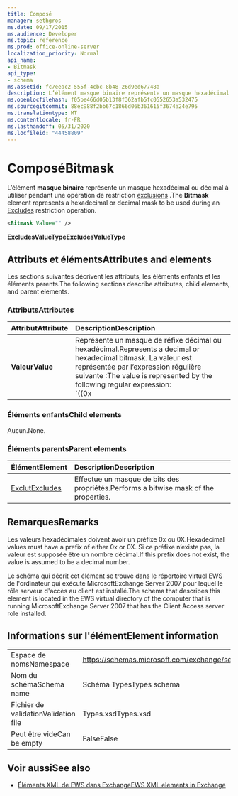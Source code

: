 ```yaml
---
title: Composé
manager: sethgros
ms.date: 09/17/2015
ms.audience: Developer
ms.topic: reference
ms.prod: office-online-server
localization_priority: Normal
api_name:
- Bitmask
api_type:
- schema
ms.assetid: fc7eeac2-555f-4cbc-8b48-26d9ed67748a
description: L’élément masque binaire représente un masque hexadécimal ou décimal à utiliser pendant une opération de restriction exclusions.
ms.openlocfilehash: f05be466d05b13f8f362afb5fc0552653a532475
ms.sourcegitcommit: 88ec988f2bb67c1866d06b361615f3674a24e795
ms.translationtype: MT
ms.contentlocale: fr-FR
ms.lasthandoff: 05/31/2020
ms.locfileid: "44458809"
---
```

# <a name="bitmask"></a><span data-ttu-id="c6d05-103">Composé</span><span class="sxs-lookup"><span data-stu-id="c6d05-103">Bitmask</span></span>

<span data-ttu-id="c6d05-104">L’élément **masque binaire** représente un masque hexadécimal ou décimal à utiliser pendant une opération de restriction [exclusions](excludes.md) .</span><span class="sxs-lookup"><span data-stu-id="c6d05-104">The **Bitmask** element represents a hexadecimal or decimal mask to be used during an [Excludes](excludes.md) restriction operation.</span></span> 
  
```xml
<Bitmask Value="" />
```

<span data-ttu-id="c6d05-105">**ExcludesValueType**</span><span class="sxs-lookup"><span data-stu-id="c6d05-105">**ExcludesValueType**</span></span>

## <a name="attributes-and-elements"></a><span data-ttu-id="c6d05-106">Attributs et éléments</span><span class="sxs-lookup"><span data-stu-id="c6d05-106">Attributes and elements</span></span>

<span data-ttu-id="c6d05-107">Les sections suivantes décrivent les attributs, les éléments enfants et les éléments parents.</span><span class="sxs-lookup"><span data-stu-id="c6d05-107">The following sections describe attributes, child elements, and parent elements.</span></span>
  
### <a name="attributes"></a><span data-ttu-id="c6d05-108">Attributs</span><span class="sxs-lookup"><span data-stu-id="c6d05-108">Attributes</span></span>

|<span data-ttu-id="c6d05-109">**Attribut**</span><span class="sxs-lookup"><span data-stu-id="c6d05-109">**Attribute**</span></span>|<span data-ttu-id="c6d05-110">**Description**</span><span class="sxs-lookup"><span data-stu-id="c6d05-110">**Description**</span></span>|
|:-----|:-----|
|<span data-ttu-id="c6d05-111">**Valeur**</span><span class="sxs-lookup"><span data-stu-id="c6d05-111">**Value**</span></span> | <span data-ttu-id="c6d05-112">Représente un masque de réfixe décimal ou hexadécimal.</span><span class="sxs-lookup"><span data-stu-id="c6d05-112">Represents a decimal or hexadecimal bitmask.</span></span> <span data-ttu-id="c6d05-113">La valeur est représentée par l’expression régulière suivante :</span><span class="sxs-lookup"><span data-stu-id="c6d05-113">The value is represented by the following regular expression:</span></span><br/><span data-ttu-id="c6d05-114">`((0x|0X)[0-9A-Fa-f]*)|([0-9]*)`.</span><span class="sxs-lookup"><span data-stu-id="c6d05-114">`((0x|0X)[0-9A-Fa-f]*)|([0-9]*)`.</span></span><br/><br/><span data-ttu-id="c6d05-115">Voici des exemples de valeurs hexadécimales pour cet attribut :</span><span class="sxs-lookup"><span data-stu-id="c6d05-115">The following are examples of hexadecimal values for this attribute:</span></span><br/><span data-ttu-id="c6d05-116">- 0x12AF</span><span class="sxs-lookup"><span data-stu-id="c6d05-116">- 0x12AF</span></span><br/><span data-ttu-id="c6d05-117">- 0X334AE</span><span class="sxs-lookup"><span data-stu-id="c6d05-117">- 0X334AE</span></span><br/><br/><span data-ttu-id="c6d05-118">Voici des exemples de valeurs décimales pour cet attribut :</span><span class="sxs-lookup"><span data-stu-id="c6d05-118">The following are examples of decimal values for this attribute:</span></span><br/><span data-ttu-id="c6d05-119">-10</span><span class="sxs-lookup"><span data-stu-id="c6d05-119">- 10</span></span><br/><span data-ttu-id="c6d05-120">-255</span><span class="sxs-lookup"><span data-stu-id="c6d05-120">- 255</span></span><br/><span data-ttu-id="c6d05-121">-4562</span><span class="sxs-lookup"><span data-stu-id="c6d05-121">- 4562</span></span> |
   
### <a name="child-elements"></a><span data-ttu-id="c6d05-122">Éléments enfants</span><span class="sxs-lookup"><span data-stu-id="c6d05-122">Child elements</span></span>

<span data-ttu-id="c6d05-123">Aucun.</span><span class="sxs-lookup"><span data-stu-id="c6d05-123">None.</span></span>
  
### <a name="parent-elements"></a><span data-ttu-id="c6d05-124">Éléments parents</span><span class="sxs-lookup"><span data-stu-id="c6d05-124">Parent elements</span></span>

|<span data-ttu-id="c6d05-125">**Élément**</span><span class="sxs-lookup"><span data-stu-id="c6d05-125">**Element**</span></span>|<span data-ttu-id="c6d05-126">**Description**</span><span class="sxs-lookup"><span data-stu-id="c6d05-126">**Description**</span></span>|
|:-----|:-----|
|[<span data-ttu-id="c6d05-127">Exclut</span><span class="sxs-lookup"><span data-stu-id="c6d05-127">Excludes</span></span>](excludes.md) <br/> |<span data-ttu-id="c6d05-128">Effectue un masque de bits des propriétés.</span><span class="sxs-lookup"><span data-stu-id="c6d05-128">Performs a bitwise mask of the properties.</span></span>  <br/> |
   
## <a name="remarks"></a><span data-ttu-id="c6d05-129">Remarques</span><span class="sxs-lookup"><span data-stu-id="c6d05-129">Remarks</span></span>

<span data-ttu-id="c6d05-130">Les valeurs hexadécimales doivent avoir un préfixe 0x ou 0X.</span><span class="sxs-lookup"><span data-stu-id="c6d05-130">Hexadecimal values must have a prefix of either 0x or 0X.</span></span> <span data-ttu-id="c6d05-131">Si ce préfixe n’existe pas, la valeur est supposée être un nombre décimal.</span><span class="sxs-lookup"><span data-stu-id="c6d05-131">If this prefix does not exist, the value is assumed to be a decimal number.</span></span>
  
<span data-ttu-id="c6d05-132">Le schéma qui décrit cet élément se trouve dans le répertoire virtuel EWS de l'ordinateur qui exécute MicrosoftExchange Server 2007 pour lequel le rôle serveur d'accès au client est installé.</span><span class="sxs-lookup"><span data-stu-id="c6d05-132">The schema that describes this element is located in the EWS virtual directory of the computer that is running MicrosoftExchange Server 2007 that has the Client Access server role installed.</span></span>
  
## <a name="element-information"></a><span data-ttu-id="c6d05-133">Informations sur l'élément</span><span class="sxs-lookup"><span data-stu-id="c6d05-133">Element information</span></span>

|||
|:-----|:-----|
|<span data-ttu-id="c6d05-134">Espace de noms</span><span class="sxs-lookup"><span data-stu-id="c6d05-134">Namespace</span></span>  <br/> |https://schemas.microsoft.com/exchange/services/2006/types  <br/> |
|<span data-ttu-id="c6d05-135">Nom du schéma</span><span class="sxs-lookup"><span data-stu-id="c6d05-135">Schema name</span></span>  <br/> |<span data-ttu-id="c6d05-136">Schéma Types</span><span class="sxs-lookup"><span data-stu-id="c6d05-136">Types schema</span></span>  <br/> |
|<span data-ttu-id="c6d05-137">Fichier de validation</span><span class="sxs-lookup"><span data-stu-id="c6d05-137">Validation file</span></span>  <br/> |<span data-ttu-id="c6d05-138">Types.xsd</span><span class="sxs-lookup"><span data-stu-id="c6d05-138">Types.xsd</span></span>  <br/> |
|<span data-ttu-id="c6d05-139">Peut être vide</span><span class="sxs-lookup"><span data-stu-id="c6d05-139">Can be empty</span></span>  <br/> |<span data-ttu-id="c6d05-140">False</span><span class="sxs-lookup"><span data-stu-id="c6d05-140">False</span></span>  <br/> |
   
## <a name="see-also"></a><span data-ttu-id="c6d05-141">Voir aussi</span><span class="sxs-lookup"><span data-stu-id="c6d05-141">See also</span></span>

- [<span data-ttu-id="c6d05-142">Éléments XML de EWS dans Exchange</span><span class="sxs-lookup"><span data-stu-id="c6d05-142">EWS XML elements in Exchange</span></span>](ews-xml-elements-in-exchange.md)


